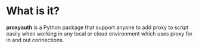 # **What is it?**

**proxyauth** is a Python package that support
anyone to add proxy to script easily when working in any local or cloud
environment which uses proxy for in and out connections.


